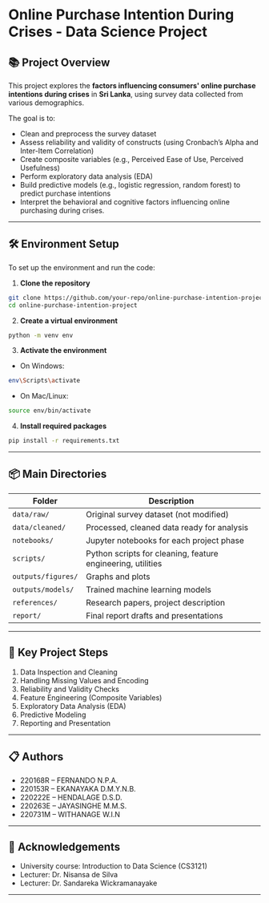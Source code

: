# Online Purchase Intention During Crises - Data Science Project

## 📚 Project Overview

This project explores the **factors influencing consumers' online purchase intentions during crises** in **Sri Lanka**, using survey data collected from various demographics.

The goal is to:

- Clean and preprocess the survey dataset
- Assess reliability and validity of constructs (using Cronbach’s Alpha and Inter-Item Correlation)
- Create composite variables (e.g., Perceived Ease of Use, Perceived Usefulness)
- Perform exploratory data analysis (EDA)
- Build predictive models (e.g., logistic regression, random forest) to predict purchase intentions
- Interpret the behavioral and cognitive factors influencing online purchasing during crises.

---

## 🛠️ Environment Setup

To set up the environment and run the code:

1. **Clone the repository**

```bash
git clone https://github.com/your-repo/online-purchase-intention-project.git
cd online-purchase-intention-project
```

2. **Create a virtual environment**

```bash
python -m venv env
```

3. **Activate the environment**

- On Windows:

```bash
env\Scripts\activate
```

- On Mac/Linux:

```bash
source env/bin/activate
```

4. **Install required packages**

```bash
pip install -r requirements.txt
```

---

## 📦 Main Directories

| Folder             | Description                                                 |
| ------------------ | ----------------------------------------------------------- |
| `data/raw/`        | Original survey dataset (not modified)                      |
| `data/cleaned/`    | Processed, cleaned data ready for analysis                  |
| `notebooks/`       | Jupyter notebooks for each project phase                    |
| `scripts/`         | Python scripts for cleaning, feature engineering, utilities |
| `outputs/figures/` | Graphs and plots                                            |
| `outputs/models/`  | Trained machine learning models                             |
| `references/`      | Research papers, project description                        |
| `report/`          | Final report drafts and presentations                       |

---

## 📝 Key Project Steps

1. Data Inspection and Cleaning
2. Handling Missing Values and Encoding
3. Reliability and Validity Checks
4. Feature Engineering (Composite Variables)
5. Exploratory Data Analysis (EDA)
6. Predictive Modeling
7. Reporting and Presentation

---

## 📋 Authors

- 220168R – FERNANDO N.P.A.
- 220153R – EKANAYAKA D.M.Y.N.B.
- 220222E – HENDALAGE D.S.D.
- 220263E – JAYASINGHE M.M.S.
- 220731M – WITHANAGE W.I.N

---

## 🤝 Acknowledgements

- University course: Introduction to Data Science (CS3121)
- Lecturer: Dr. Nisansa de Silva
- Lecturer: Dr. Sandareka Wickramanayake

---
